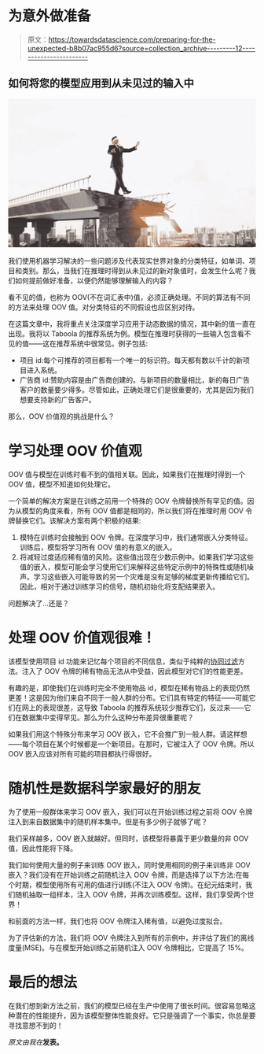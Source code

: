 # 为意外做准备

> 原文：<https://towardsdatascience.com/preparing-for-the-unexpected-b8b07ac955d6?source=collection_archive---------12----------------------->

## 如何将您的模型应用到从未见过的输入中

![](img/ae754b6c563e126c84cb03fa01e05030.png)

我们使用机器学习解决的一些问题涉及代表现实世界对象的分类特征，如单词、项目和类别。那么，当我们在推理时得到从未见过的新对象值时，会发生什么呢？我们如何提前做好准备，以便仍然能够理解输入的内容？

看不见的值，也称为 OOV(不在词汇表中)值，必须正确处理。不同的算法有不同的方法来处理 OOV 值。对分类特征的不同假设也应区别对待。

在这篇文章中，我将重点关注深度学习应用于动态数据的情况，其中新的值一直在出现。我将以 Taboola 的推荐系统为例。模型在推理时获得的一些输入包含看不见的值——这在推荐系统中很常见。例子包括:

*   项目 id:每个可推荐的项目都有一个唯一的标识符。每天都有数以千计的新项目进入系统。
*   广告商 id:赞助内容是由广告商创建的。与新项目的数量相比，新的每日广告客户的数量要少得多。尽管如此，正确处理它们是很重要的，尤其是因为我们想要支持新的广告客户。

那么，OOV 价值观的挑战是什么？

# 学习处理 OOV 价值观

OOV 值与模型在训练时看不到的值相关联。因此，如果我们在推理时得到一个 OOV 值，模型不知道如何处理它。

一个简单的解决方案是在训练之前用一个特殊的 OOV 令牌替换所有罕见的值。因为从模型的角度来看，所有 OOV 值都是相同的，所以我们将在推理时用 OOV 令牌替换它们。该解决方案有两个积极的结果:

1.  模特在训练时会接触到 OOV 令牌。在深度学习中，我们通常嵌入分类特征。训练后，模型将学习所有 OOV 值的有意义的嵌入。
2.  将减轻过度适应稀有值的风险。这些值出现在少数示例中。如果我们学习这些值的嵌入，模型可能会学习使用它们来解释这些特定示例中的特殊性或随机噪声。学习这些嵌入可能导致的另一个灾难是没有足够的梯度更新传播给它们。因此，相对于通过训练学习的信号，随机初始化将支配结果嵌入。

问题解决了…还是？

# 处理 OOV 价值观很难！

该模型使用项目 id 功能来记忆每个项目的不同信息，类似于纯粹的[协同过滤](https://en.wikipedia.org/wiki/Collaborative_filtering)方法。注入了 OOV 令牌的稀有物品无法从中受益，因此模型对它们的性能更差。

有趣的是，即使我们在训练时完全不使用物品 id，模型在稀有物品上的表现仍然更差！这是因为他们来自不同于一般人群的分布。它们具有特定的特征——可能它们在网上的表现很差，这导致 Taboola 的推荐系统较少推荐它们，反过来——它们在数据集中变得罕见。那么为什么这种分布差异很重要呢？

如果我们用这个特殊分布来学习 OOV 嵌入，它不会推广到一般人群。请这样想——每个项目在某个时候都是一个新项目。在那时，它被注入了 OOV 令牌。所以 OOV 嵌入应该对所有可能的项目都执行得很好。

# 随机性是数据科学家最好的朋友

为了使用一般群体来学习 OOV 嵌入，我们可以在开始训练过程之前将 OOV 令牌注入到来自数据集中的随机样本集中。但是有多少例子就够了呢？

我们采样越多，OOV 嵌入就越好。但同时，该模型将暴露于更少数量的非 OOV 值，因此性能将下降。

我们如何使用大量的例子来训练 OOV 嵌入，同时使用相同的例子来训练非 OOV 嵌入？我们没有在开始训练之前随机注入 OOV 令牌，而是选择了以下方法:在每个时期，模型使用所有可用的值进行训练(不注入 OOV 令牌)。在纪元结束时，我们随机抽取一组样本，注入 OOV 令牌，并再次训练模型。这样，我们享受两个世界！

和前面的方法一样，我们也将 OOV 令牌注入稀有值，以避免过度拟合。

为了评估新的方法，我们将 OOV 令牌注入到所有的示例中，并评估了我们的离线度量(MSE)。与在模型开始训练之前随机注入 OOV 令牌相比，它提高了 15%。

# 最后的想法

在我们想到新方法之前，我们的模型已经在生产中使用了很长时间。很容易忽略这种潜在的性能提升，因为该模型整体性能良好。它只是强调了一个事实，你总是要寻找意想不到的！

*原文由我在*[](https://engineering.taboola.com/preparing-for-the-unexpected)**发表。**